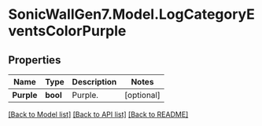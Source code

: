 # SonicWallGen7.Model.LogCategoryEventsColorPurple

## Properties

Name | Type | Description | Notes
------------ | ------------- | ------------- | -------------
**Purple** | **bool** | Purple. | [optional] 

[[Back to Model list]](../README.md#documentation-for-models) [[Back to API list]](../README.md#documentation-for-api-endpoints) [[Back to README]](../README.md)

